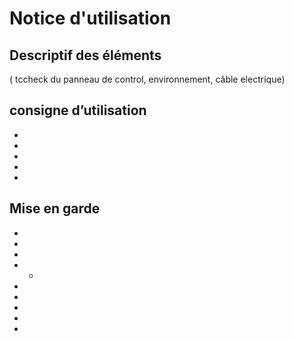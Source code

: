 

# Notice d'utilisation





## Descriptif des éléments

( tccheck du panneau de control, environnement, câble electrique)

##  consigne d’utilisation

- 
- 
- 
- 
- 

## Mise en garde

-

-

- 
- -

-

-

- 

- 
- 